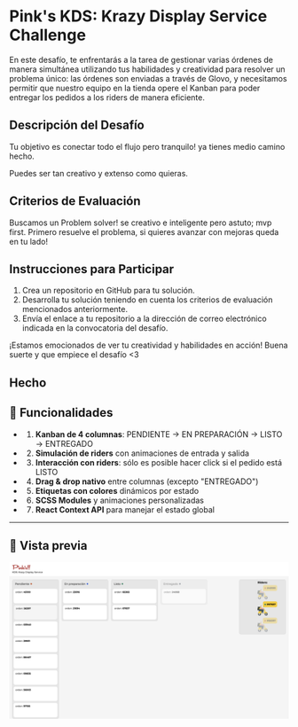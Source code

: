 # Pink's KDS: Krazy Display Service Challenge

En este desafío, te enfrentarás a la tarea de gestionar varias órdenes de manera simultánea utilizando tus habilidades y creatividad para resolver un problema único: las órdenes son enviadas a través de Glovo, y necesitamos permitir que nuestro equipo en la tienda opere el Kanban para poder entregar los pedidos a los riders de manera eficiente.

## Descripción del Desafío

Tu objetivo es conectar todo el flujo pero tranquilo! ya tienes medio camino hecho.

Puedes ser tan creativo y extenso como quieras.

## Criterios de Evaluación

Buscamos un Problem solver! se creativo e inteligente pero astuto; mvp first. Primero resuelve el problema, si quieres avanzar con mejoras queda en tu lado!

## Instrucciones para Participar

1. Crea un repositorio en GitHub para tu solución.
2. Desarrolla tu solución teniendo en cuenta los criterios de evaluación mencionados anteriormente.
3. Envía el enlace a tu repositorio a la dirección de correo electrónico indicada en la convocatoria del desafío.

¡Estamos emocionados de ver tu creatividad y habilidades en acción! Buena suerte y que empiece el desafío <3


## Hecho


## 🚀 Funcionalidades

- 1. **Kanban de 4 columnas**: PENDIENTE → EN PREPARACIÓN → LISTO → ENTREGADO
- 2. **Simulación de riders** con animaciones de entrada y salida
- 3. **Interacción con riders**: sólo es posible hacer click si el pedido está LISTO
- 4. **Drag & drop nativo** entre columnas (excepto "ENTREGADO")
- 5. **Etiquetas con colores** dinámicos por estado
- 6. **SCSS Modules** y animaciones personalizadas
- 7. **React Context API** para manejar el estado global

---

## 📸 Vista previa

![screenshot](./public/screenshot.png)
